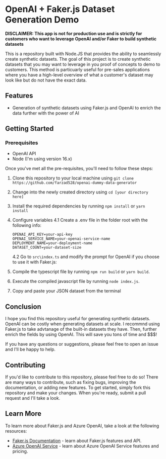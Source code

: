# OpenAI + Faker.js Dataset Generation Demo

**DISCLAIMER: This app is not for production use and is strictly for customers who want to leverage OpenAI and/or Faker to build synthetic datasets**

This is a repository built with Node.JS that provides the ability to seamlessly create synthetic datasets. The goal of this project is to create synthetic datasets that you may want to leverage in you proof of concepts to demo to customers. This method is particuarly useful for pre-sales applications where you have a high-level overview of what a customer's dataset may look like but do not have the exact data.

## Features

- Generation of synthetic datasets using Faker.js and OpenAI to enrich the data further with the power of AI

## Getting Started

### Prerequisites

- OpenAI API
- Node (I'm using version 16.x)

Once you've met all the pre-requisites, you'll need to follow these steps:

1. Clone this repository to your local machine using `git clone https://github.com/farzad528/openai-dummy-data-generator`
2. Change into the newly created directory using `cd [your directory here]`
3. Install the required dependencies by running `npm install` or `yarn install`
4. Configure variables
   4.1 Create a .env file in the folder root with the following info:

   ```
   OPENAI_API_KEY=your-api-key
   OPENAI_SERVICE_NAME=your-openai-service-name
   DEPLOYMENT_NAME=your-deployment-name
   DATASET_COUNT=your-dataset-size
   ```

   4.2 Go to `src\index.ts` and modify the prompt for OpenAI if you choose to use it with Faker.js:

5. Compile the typescript file by running `npm run build` or `yarn build`.
6. Execute the compiled javascript file by running `node index.js`.
7. Copy and paste your JSON dataset from the terminal

## Conclusion

I hope you find this repository useful for generating synthetic datasets. OpenAI can be costly when generating datasets at scale. I recommnd using Faker.js to take advtanage of the built-in datasets they have. Then, further enrich the fields by using OpenAI. This will save you tons of time and $$$!

If you have any questions or suggestions, please feel free to open an issue and I'll be happy to help.

## Contributing

If you'd like to contribute to this repository, please feel free to do so! There are many ways to contribute, such as fixing bugs, improving the documentation, or adding new features. To get started, simply fork this repository and make your changes. When you're ready, submit a pull request and I'll take a look.

## Learn More

To learn more about Faker.js and Azure OpenAI, take a look at the following resources:

- [Faker.js Documentation](https://fakerjs.dev/api) - learn about Faker.js features and API.
- [Azure OpenAI Service](https://azure.microsoft.com/products/cognitive-services/openai-service/) - learn about Azure OpenAI Service features and pricing.
